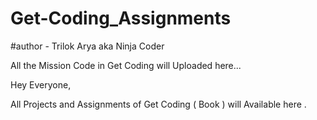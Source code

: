 # Get-Coding_Assignments

#author - Trilok Arya aka Ninja Coder

All the Mission Code in Get Coding will Uploaded here...

Hey Everyone,

All Projects and Assignments of Get Coding ( Book ) will Available here .



